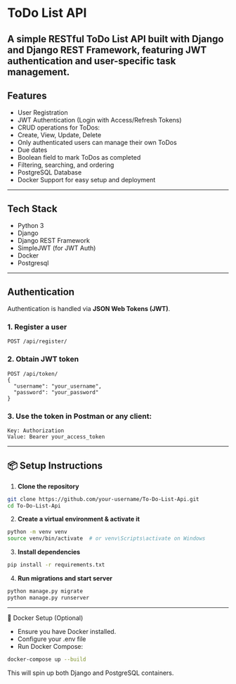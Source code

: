 
#  ToDo List API

A simple RESTful ToDo List API built with **Django** and **Django REST Framework**, featuring **JWT authentication** and user-specific task management. 
---

##  Features

-  User Registration
-  JWT Authentication (Login with Access/Refresh Tokens)
-  CRUD operations for ToDos:
  - Create, View, Update, Delete
-  Only authenticated users can manage their own ToDos
-  Due dates
-  Boolean field to mark ToDos as completed
-  Filtering, searching, and ordering
-  PostgreSQL Database
-  Docker Support for easy setup and deployment

---

## Tech Stack

- Python 3
- Django
- Django REST Framework
- SimpleJWT (for JWT Auth)
- Docker
- Postgresql


---

##  Authentication

Authentication is handled via **JSON Web Tokens (JWT)**.

### 1. Register a user
```
POST /api/register/
```

### 2. Obtain JWT token
```
POST /api/token/
{
  "username": "your_username",
  "password": "your_password"
}
```

### 3. Use the token in Postman or any client:

```
Key: Authorization
Value: Bearer your_access_token
```

---


## 📦 Setup Instructions

1. **Clone the repository**

```bash
git clone https://github.com/your-username/To-Do-List-Api.git
cd To-Do-List-Api
```

2. **Create a virtual environment & activate it**

```bash
python -m venv venv
source venv/bin/activate  # or venv\Scripts\activate on Windows
```

3. **Install dependencies**

```bash
pip install -r requirements.txt
```

4. **Run migrations and start server**

```bash
python manage.py migrate
python manage.py runserver
```

---

🐳 Docker Setup (Optional)
- Ensure you have Docker installed.
- Configure your .env file 
- Run Docker Compose:

```bash 
docker-compose up --build
```
This will spin up both Django and PostgreSQL containers.
